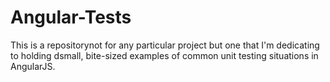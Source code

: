 # Angular-Tests

This is a repositorynot for any particular project but one that I'm dedicating to holding dsmall, bite-sized examples of common unit testing situations in AngularJS.
